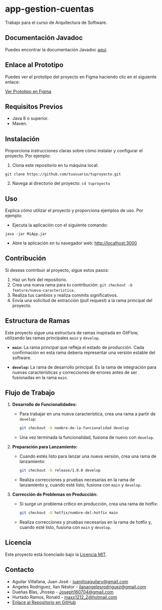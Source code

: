 # app-gestion-cuentas

Trabajo para el curso de Arquitectura de Software.

## Documentación Javadoc

Puedes encontrar la documentación Javadoc [aquí](https://app-gestion-cuentas.vercel.app/).

## Enlace al Prototipo

Puedes ver el prototipo del proyecto en Figma haciendo clic en el siguiente enlace:

[Ver Prototipo en Figma](https://www.figma.com/file/JfoVSL9LVqCq5h5YedZwvh/AS_Aguilar-Angeles-Due%C3%B1as-Hurtado?type=design&node-id=1%3A6&mode=design&t=ZGCmtxFeZnJDvhjC-1)

## Requisitos Previos

- Java 8 o superior.
- Maven.

## Instalación

Proporciona instrucciones claras sobre cómo instalar y configurar el proyecto. Por ejemplo:

1. Clona este repositorio en tu máquina local:

`git clone https://github.com/tuusuario/tuproyecto.git`

2. Navega al directorio del proyecto:
`cd tuproyecto`

## Uso

Explica cómo utilizar el proyecto y proporciona ejemplos de uso. Por ejemplo:

- Ejecuta la aplicación con el siguiente comando:

``java -jar MiApp.jar``


- Abre la aplicación en tu navegador web: [http://localhost:3000](http://localhost:3000)

## Contribución

Si deseas contribuir al proyecto, sigue estos pasos:

1. Haz un fork del repositorio.
2. Crea una nueva rama para tu contribución: `git checkout -b feature/nueva-caracteristica`.
3. Realiza tus cambios y realiza commits significativos.
4. Envía una solicitud de extracción (pull request) a la rama principal del proyecto.

## Estructura de Ramas

Este proyecto sigue una estructura de ramas inspirada en GitFlow, utilizando las ramas principales `main` y `develop`.

- **`main`:** La rama principal que refleja el estado de producción. Cada confirmación en esta rama debería representar una versión estable del software.

- **`develop`:** La rama de desarrollo principal. Es la rama de integración para nuevas características y correcciones de errores antes de ser fusionadas en la rama `main`.

## Flujo de Trabajo

1. **Desarrollo de Funcionalidades:**
   - Para trabajar en una nueva característica, crea una rama a partir de `develop`:
     ```bash
     git checkout -b nombre-de-la-funcionalidad develop
     ```
   - Una vez terminada la funcionalidad, fusiona de nuevo con `develop`.

2. **Preparación para Lanzamiento:**
   - Cuando estés listo para lanzar una nueva versión, crea una rama de lanzamiento:
     ```bash
     git checkout -b release/1.0.0 develop
     ```
   - Realiza correcciones y pruebas necesarias en la rama de lanzamiento y, cuando esté listo, fusiona con `main` y `develop`.

3. **Corrección de Problemas en Producción:**
   - Si surge un problema crítico en producción, crea una rama de hotfix:
     ```bash
     git checkout -b hotfix/nombre-del-hotfix main
     ```
   - Realiza correcciones y pruebas necesarias en la rama de hotfix y, cuando esté listo, fusiona con `main` y `develop`.


## Licencia

Este proyecto está licenciado bajo la [Licencia MIT](LICENSE).

## Contacto

- Aguilar Villafana, Juan José - [juanjitoaguilarv@gmail.com](mailto:juanjitoaguilarv@gmail.com)
- Angeles Rodriguez, Ilan Néstor - [ilanangelesrodriguez@gmail.com](mailto:ilanangelesrodriguez@gmail.com)
- Dueñas Blas, Jhosep - [Joseph160704@gmail.com](mailto:Joseph160704@gmail.com)
- Hurtado Ramos, Ronald - [maxx1212_2@hotmail.com](mailto:maxx1212_2@hotmail.com)
- [Enlace al Repositorio en GitHub](https://github.com/ilanangelesrodriguez/app-gestion-cuentas)


